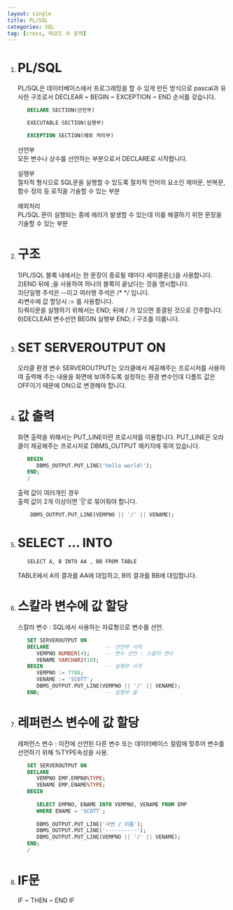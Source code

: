 ```yaml
---
layout: single
title: PL/SQL
categories: SQL
tag: [cross, 레코드 수 문제]
---
```


1. #  PL/SQL
   PL/SQL은 데이터베이스에서 프로그래밍을 할 수 있게 만든 방식으로 pascal과 유사한 구조로서 DECLEAR ~ BEGIN ~ EXCEPTION ~ END 순서를 갖습니다.   

   ```SQL
      DECLARE SECTION(선언부)

      EXECUTABLE SECTION(실행부)

      EXCEPTION SECTION(예외 처리부)
   ```   

   선언부   
   모든 변수나 상수를 선언하는 부분으로서 DECLARE로 시작합니다.   

   실행부   
   절차적 형식으로 SQL문을 실행할 수 있도록 절차적 언어의 요소인 제어문, 반복문, 함수 정의 등 로직을 기술할 수 있는 부분   

   예외처리   
   PL/SQL 문이 실행되는 중에 에러가 발생할 수 있는데 이를 해결하기 위한 문장을 기술할 수 있는 부분   

1. # 구조
   1)PL/SQL 블록 내에서는 한 문장이 종료될 때마다 세미콜론(;)을 사용합니다.   
   2)END 뒤에 ;을 사용하여 하나의 블록이 끝났다는 것을 명시합니다.   
   3)단일행 주석은 --이고 여러행 주석은 /* */ 입니다.   
   4)변수에 값 할당시 := 를 사용합니다.   
   5)쿼리문을 실행하기 위해서는 END; 뒤에 / 가 있으면 종결된 것으로 간주합니다.   
   6)DECLEAR 변수선언 BEGIN 실행부 END; / 구조를 이룹니다.   
   
1. # SET SERVEROUTPUT ON
   오라클 환경 변수 SERVEROUTPUT는 오라클에서 제공해주는 프로시저를 사용하여 출력해 주는 내용을 화면에 보여주도록 설정하는 환경 변수인데 디폴트 값은 OFF이기 때문에 ON으로 변경해야 합니다.   

1. # 값 출력
   화면 출력을 위해서는 PUT_LINE이란 프로시저를 이용합니다. PUT_LINE은 오라클이 제공해주는 프로시저로 DBMS_OUTPUT 패키지에 묶여 있습니다.   
   ```SQL
      BEGIN
         DBMS_OUTPUT.PUT_LINE('hello world!');
      END;
      /
   ```   

   출력 값이 여러개인 경우   
   출력 값이 2개 이상이면 '||'로 묶어줘야 합니다.   
   ```SQL
       DBMS_OUTPUT.PUT_LINE(VEMPNO || '/' || VENAME);
   ```   

1. # SELECT ... INTO
   ```
      SELECT A, B INTO AA , BB FROM TABLE
   ```   
   TABLE에서 A의 결과를 AA에 대입하고, B의 결과를 BB에 대입합니다.   

1. # 스칼라 변수에 값 할당
   스칼라 변수 : SQL에서 사용하는 자료형으로 변수를 선언.   

   ```SQL
      SET SERVEROUTPUT ON
      DECLARE                  -- 선언부 시작
         VEMPNO NUMBER(4);     -- 변수 선언 : 스칼라 변수
         VENAME VARCHAR2(10);
      BEGIN                    -- 실행부 시작
         VEMPNO := 7788;
         VENAME := 'SCOTT';
         DBMS_OUTPUT.PUT_LINE(VEMPNO || '/' || VENAME);
      END;                     -- 실행부 끝
   ```

1. # 레퍼런스 변수에 값 할당
   레퍼런스 변수 : 이전에 선언된 다른 변수 또는 데이터베이스 컬럼에 맞추어 변수를 선언하기 위해 %TYPE속성을 사용.   

   ```SQL
      SET SERVEROUTPUT ON
      DECLARE
         VEMPNO EMP.EMPNO%TYPE;
         VENAME EMP.ENAME%TYPE;
      BEGIN
         
         SELECT EMPNO, ENAME INTO VEMPNO, VENAME FROM EMP
         WHERE ENAME = 'SCOTT';
         
         DBMS_OUTPUT.PUT_LINE('사번 / 이름');
         DBMS_OUTPUT.PUT_LINE('----------');
         DBMS_OUTPUT.PUT_LINE(VEMPNO || '/' || VENAME);
      END;
      /
   ```
1. # IF문
   IF ~ THEN ~ END IF

   ```

   ```
